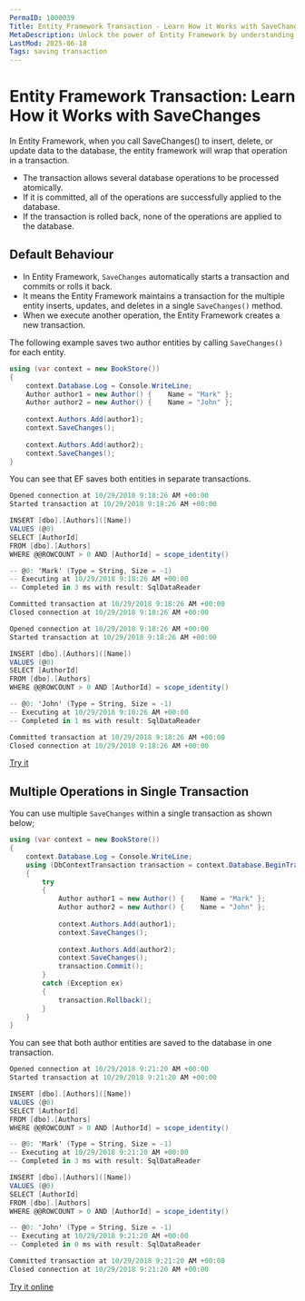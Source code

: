 ```yaml
---
PermaID: 1000039
Title: Entity Framework Transaction - Learn How it Works with SaveChanges
MetaDescription: Unlock the power of Entity Framework by understanding how to use transactions with SaveChanges. Learn how the SaveChanges methods use a transaction under the hood.
LastMod: 2025-06-18
Tags: saving transaction
---
```


# Entity Framework Transaction: Learn How it Works with SaveChanges

In Entity Framework, when you call SaveChanges() to insert, delete, or update data to the database, the entity framework will wrap that operation in a transaction. 

 - The transaction allows several database operations to be processed atomically.
 - If it is committed, all of the operations are successfully applied to the database.
 - If the transaction is rolled back, none of the operations are applied to the database.

## Default Behaviour

 - In Entity Framework, `SaveChanges` automatically starts a transaction and commits or rolls it back.
 - It means the Entity Framework maintains a transaction for the multiple entity inserts, updates, and deletes in a single `SaveChanges()` method. 
 - When we execute another operation, the Entity Framework creates a new transaction.

The following example saves two author entities by calling `SaveChanges()` for each entity.

```csharp
using (var context = new BookStore())
{
    context.Database.Log = Console.WriteLine;
    Author author1 = new Author() {    Name = "Mark" };
    Author author2 = new Author() {    Name = "John" };
        
    context.Authors.Add(author1);
    context.SaveChanges();
    
    context.Authors.Add(author2);
    context.SaveChanges();
}
```

You can see that EF saves both entities in separate transactions.

```csharp
Opened connection at 10/29/2018 9:18:26 AM +00:00
Started transaction at 10/29/2018 9:18:26 AM +00:00

INSERT [dbo].[Authors]([Name])
VALUES (@0)
SELECT [AuthorId]
FROM [dbo].[Authors]
WHERE @@ROWCOUNT > 0 AND [AuthorId] = scope_identity()

-- @0: 'Mark' (Type = String, Size = -1)
-- Executing at 10/29/2018 9:18:26 AM +00:00
-- Completed in 3 ms with result: SqlDataReader

Committed transaction at 10/29/2018 9:18:26 AM +00:00
Closed connection at 10/29/2018 9:18:26 AM +00:00

Opened connection at 10/29/2018 9:18:26 AM +00:00
Started transaction at 10/29/2018 9:18:26 AM +00:00

INSERT [dbo].[Authors]([Name])
VALUES (@0)
SELECT [AuthorId]
FROM [dbo].[Authors]
WHERE @@ROWCOUNT > 0 AND [AuthorId] = scope_identity()

-- @0: 'John' (Type = String, Size = -1)
-- Executing at 10/29/2018 9:18:26 AM +00:00
-- Completed in 1 ms with result: SqlDataReader

Committed transaction at 10/29/2018 9:18:26 AM +00:00
Closed connection at 10/29/2018 9:18:26 AM +00:00
```

[Try it](https://dotnetfiddle.net/CeNHXv)

## Multiple Operations in Single Transaction

You can use multiple `SaveChanges` within a single transaction as shown below;

```csharp
using (var context = new BookStore())
{
    context.Database.Log = Console.WriteLine;
    using (DbContextTransaction transaction = context.Database.BeginTransaction())
    {
        try
        {
            Author author1 = new Author() {    Name = "Mark" };
            Author author2 = new Author() {    Name = "John" };
            
            context.Authors.Add(author1);
            context.SaveChanges();
            
            context.Authors.Add(author2);
            context.SaveChanges();
            transaction.Commit();
        }
        catch (Exception ex)
        {
            transaction.Rollback();
        }
    }
}
```

You can see that both author entities are saved to the database in one transaction.

```csharp
Opened connection at 10/29/2018 9:21:20 AM +00:00
Started transaction at 10/29/2018 9:21:20 AM +00:00

INSERT [dbo].[Authors]([Name])
VALUES (@0)
SELECT [AuthorId]
FROM [dbo].[Authors]
WHERE @@ROWCOUNT > 0 AND [AuthorId] = scope_identity()

-- @0: 'Mark' (Type = String, Size = -1)
-- Executing at 10/29/2018 9:21:20 AM +00:00
-- Completed in 3 ms with result: SqlDataReader

INSERT [dbo].[Authors]([Name])
VALUES (@0)
SELECT [AuthorId]
FROM [dbo].[Authors]
WHERE @@ROWCOUNT > 0 AND [AuthorId] = scope_identity()

-- @0: 'John' (Type = String, Size = -1)
-- Executing at 10/29/2018 9:21:20 AM +00:00
-- Completed in 0 ms with result: SqlDataReader

Committed transaction at 10/29/2018 9:21:20 AM +00:00
Closed connection at 10/29/2018 9:21:20 AM +00:00
```
[Try it online](https://dotnetfiddle.net/wDngnP)